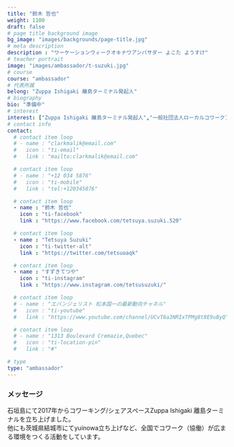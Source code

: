 ```yaml
---
title: "鈴木 哲也"
weight: 1100
draft: false
# page title background image
bg_image: "images/backgrounds/page-title.jpg"
# meta description
description : "ワーケーションウィークオキナワアンバサダー よこた ようすけ"
# teacher portrait
image: "images/ambassador/t-suzuki.jpg"
# course
course: "ambassador"
# 代表所属
belong: "Zuppa Ishigaki 離島ターミナル発起人"
# biography
bio: "準備中"
# interest
interest: ["Zuppa Ishigaki 離島ターミナル発起人","一般社団法人ローカルコワークアソシエーション理事"]
# contact info
contact:
  # contact item loop
  # - name : "clarkmalik@email.com"
  #   icon : "ti-email"
  #   link : "mailto:clarkmalik@email.com"

  # contact item loop
  # - name : "+12 034 5876"
  #   icon : "ti-mobile"
  #   link : "tel:+120345876"

  # contact item loop
  - name : "鈴木 哲也"
    icon : "ti-facebook"
    link : "https://www.facebook.com/tetsuya.suzuki.520"

  # contact item loop
  - name : "Tetsuya Suzuki"
    icon : "ti-twitter-alt"
    link : "https://twitter.com/tetsuoaqk"

  # contact item loop
  - name : "すずきてつや"
    icon : "ti-instagram"
    link : "https://www.instagram.com/tetsusuzuki/"

  # contact item loop
  # - name : "エバンジェリスト 松本国一の最新動向チャネル"
  #   icon : "ti-youtube"
  #   link : "https://www.youtube.com/channel/UCvT6a3NRIxTPMg8t8E9uByQ"

  # contact item loop
  # - name : "1313 Boulevard Cremazie,Quebec"
  #   icon : "ti-location-pin"
  #   link : "#"

# type
type: "ambassador"
---
```


### メッセージ

石垣島にて2017年からコワーキング/シェアスペースZuppa Ishigaki 離島ターミナルを立ち上げました。  
他にも茨城県結城市にてyuinowa立ち上げなど、全国でコワーク（協働）が広まる環境をつくる活動をしています。